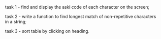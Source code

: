 task 1 - find and display the aski code of each character on the screen;

task 2 - write a function to find longest match of non-repetitive characters
  in a string;
  
task 3 - sort table by clicking on heading.
